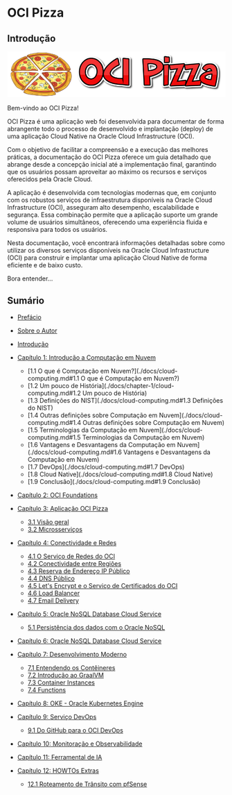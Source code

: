 # OCI Pizza

## Introdução

![alt_text](./docs/chapter-1/img/oci-pizza-logo-1.png "OCI Pizza")

Bem-vindo ao OCI Pizza!

OCI Pizza é uma aplicação web foi desenvolvida para documentar de forma abrangente todo o processo de desenvolvido e implantação (deploy) de uma aplicação Cloud Native na Oracle Cloud Infrastructure (OCI).

Com o objetivo de facilitar a compreensão e a execução das melhores práticas, a documentação do OCI Pizza oferece um guia detalhado que abrange desde a concepção inicial até a implementação final, garantindo que os usuários possam aproveitar ao máximo os recursos e serviços oferecidos pela Oracle Cloud.

A aplicação é desenvolvida com tecnologias modernas que, em conjunto com os robustos  serviços de infraestrutura disponíveis na Oracle Cloud Infrastructure (OCI), asseguram alto desempenho, escalabilidade e segurança. Essa combinação permite que a aplicação suporte um grande volume de usuários simultâneos, oferecendo uma experiência fluida e responsiva para todos os usuários.

Nesta documentação, você encontrará informações detalhadas sobre como utilizar os diversos serviços disponíveis na Oracle Cloud Infrastructure (OCI) para construir e implantar uma aplicação Cloud Native de forma eficiente e de baixo custo.

Bora entender...

## Sumário

- [Prefácio](./docs/preface.md)
- [Sobre o Autor](./docs/daniel-armbrust-about.md)
- [Introdução](./docs/intro.md)

- [Capítulo 1: Introdução a Computação em Nuvem](./docs/chapter-1/index.md)
	- [1.1 O que é Computação em Nuvem?](./docs/cloud-computing.md#1.1 O que é Computação em Nuvem?)
	- [1.2 Um pouco de História](./docs/chapter-1/cloud-computing.md#1.2 Um pouco de História)
	- [1.3 Definições do NIST](./docs/cloud-computing.md#1.3 Definições do NIST)
	- [1.4 Outras definições sobre Computação em Nuvem](./docs/cloud-computing.md#1.4 Outras definições sobre Computação em Nuvem)
	- [1.5 Terminologias da Computação em Nuvem](./docs/cloud-computing.md#1.5 Terminologias da Computação em Nuvem)
	- [1.6 Vantagens e Desvantagens da Computação em Nuvem](./docs/cloud-computing.md#1.6 Vantagens e Desvantagens da Computação em Nuvem)
	- [1.7 DevOps](./docs/cloud-computing.md#1.7 DevOps)
	- [1.8 Cloud Native](./docs/cloud-computing.md#1.8 Cloud Native)
	- [1.9 Conclusão](./docs/cloud-computing.md#1.9 Conclusão)

- [Capítulo 2: OCI Foundations](./docs/chapter-2/index.md)

- [Capítulo 3: Aplicação OCI Pizza](./docs/chapter-3/index.md)
	- [3.1 Visão geral](./docs/chapter-3/ocipizza-overview.md)
	- [3.2 Microsserviços](./docs/chapter-3/microservices.md)

- [Capítulo 4: Conectividade e Redes](./docs/chapter-4/index.md)
	- [4.1 O Serviço de Redes do OCI](./docs/chapter-4/network.md)
	- [4.2 Conectividade entre Regiões](./docs/chapter-4/regions-connectivity.md)
	- [4.3 Reserva de Endereço IP Público](./docs/chapter-4/reserved-public-ip.md)	
	- [4.4 DNS Público](./docs/chapter-4/dns.md)
	- [4.5 Let's Encrypt e o Serviço de Certificados do OCI](./docs/chapter-4/lets-encrypt.md)
	- [4.6 Load Balancer](./docs/chapter-4/lb.md)	
	- [4.7 Email Delivery](./docs/chapter-4/email-delivery.md)
    
- [Capítulo 5: Oracle NoSQL Database Cloud Service](./docs/chapter-5/index.md)
	- [5.1 Persistência dos dados com o Oracle NoSQL](./docs/chapter-5/nosql.md)

- [Capítulo 6: Oracle NoSQL Database Cloud Service](./docs/chapter-5/index.md)

- [Capítulo 7: Desenvolvimento Moderno](./docs/chapter-7/index.md)
	- [7.1 Entendendo os Contêineres](./docs/chapter-7/containers.md)
	- [7.2 Introdução ao GraalVM](./docs/chapter-7/graalvm.md)	
	- [7.3 Container Instances](./docs/chapter-7/container-instances.md)	
	- [7.4 Functions](./docs/chapter-5/functions.md)	

- [Capítulo 8: OKE - Oracle Kubernetes Engine](./docs/chapter-8/index.md)
	
- [Capítulo 9: Serviço DevOps](./docs/chapter-9/index.md)
	- [9.1 Do GitHub para o OCI DevOps](./docs/chapter-9/github-ocidevops.md)

- [Capítulo 10: Monitoração e Observabilidade](./docs/chapter-10/index.md)

- [Capítulo 11: Ferramental de IA](./docs/chapter-11/index.md)

- [Capítulo 12: HOWTOs Extras](./docs/chapter-12/index.md)
	- [12.1 Roteamento de Trânsito com pfSense](./docs/chapter-12/transit-routing-pfsense.md)

